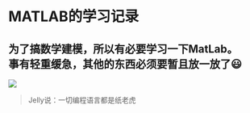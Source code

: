 MATLAB的学习记录
===
为了搞数学建模，所以有必要学习一下MatLab。<br>
事有轻重缓急，其他的东西必须要暂且放一放了:smiley:
---
![](http://img.my.csdn.net/uploads/201405/24/1400945229_8758.jpg)
>Jelly说：一切编程语言都是纸老虎
